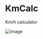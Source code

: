 # KmCalc
Km/h calculator

![image](https://user-images.githubusercontent.com/72438034/133683860-7ea3e06d-6de2-4db1-9eed-e153b95b894a.png)
